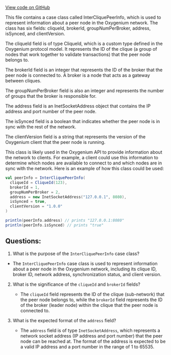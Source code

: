 [View code on GitHub](https://github.com/oxygenium/oxygenium/api/src/main/scala/org/oxygenium/api/model/InterCliquePeerInfo.scala)

This file contains a case class called InterCliquePeerInfo, which is used to represent information about a peer node in the Oxygenium network. The class has six fields: cliqueId, brokerId, groupNumPerBroker, address, isSynced, and clientVersion.

The cliqueId field is of type CliqueId, which is a custom type defined in the Oxygenium protocol model. It represents the ID of the clique (a group of nodes that work together to validate transactions) that the peer node belongs to.

The brokerId field is an integer that represents the ID of the broker that the peer node is connected to. A broker is a node that acts as a gateway between cliques.

The groupNumPerBroker field is also an integer and represents the number of groups that the broker is responsible for.

The address field is an InetSocketAddress object that contains the IP address and port number of the peer node.

The isSynced field is a boolean that indicates whether the peer node is in sync with the rest of the network.

The clientVersion field is a string that represents the version of the Oxygenium client that the peer node is running.

This class is likely used in the Oxygenium API to provide information about the network to clients. For example, a client could use this information to determine which nodes are available to connect to and which nodes are in sync with the network. Here is an example of how this class could be used:

```scala
val peerInfo = InterCliquePeerInfo(
  cliqueId = CliqueId(123),
  brokerId = 1,
  groupNumPerBroker = 2,
  address = new InetSocketAddress("127.0.0.1", 8080),
  isSynced = true,
  clientVersion = "1.0.0"
)

println(peerInfo.address) // prints "127.0.0.1:8080"
println(peerInfo.isSynced) // prints "true"
```
## Questions: 
 1. What is the purpose of the `InterCliquePeerInfo` case class?
   - The `InterCliquePeerInfo` case class is used to represent information about a peer node in the Oxygenium network, including its clique ID, broker ID, network address, synchronization status, and client version.

2. What is the significance of the `cliqueId` and `brokerId` fields?
   - The `cliqueId` field represents the ID of the clique (sub-network) that the peer node belongs to, while the `brokerId` field represents the ID of the broker (leader node) within the clique that the peer node is connected to.

3. What is the expected format of the `address` field?
   - The `address` field is of type `InetSocketAddress`, which represents a network socket address (IP address and port number) that the peer node can be reached at. The format of the address is expected to be a valid IP address and a port number in the range of 1 to 65535.